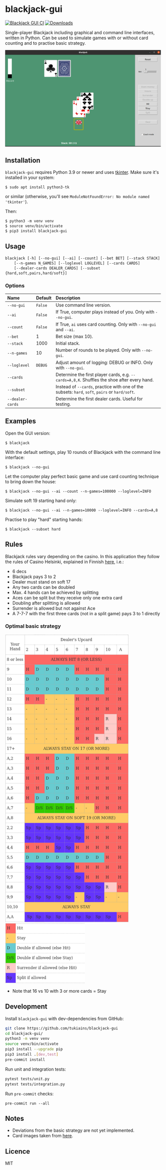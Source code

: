 # blackjack-gui

[![Blackjack GUI CI](https://github.com/tukiains/blackjack-gui/actions/workflows/test.yml/badge.svg)](https://github.com/tukiains/blackjack-gui/actions/workflows/test.yml)
[![Downloads](https://pepy.tech/badge/blackjack-gui)](https://pepy.tech/project/blackjack-gui)

Single-player Blackjack including graphical and command line interfaces, written in Python. Can be used to simulate games with or without card counting
and to practise basic strategy.

<img src="https://github.com/tukiains/blackjack-gui/blob/main/blackjack_gui/images/bj-shot.png?raw=true" alt="" width="600"/>

## Installation

`blackjack-gui` requires Python 3.9 or newer and uses [tkinter](https://en.wikipedia.org/wiki/Tkinter). Make sure it's installed in your system:

```
$ sudo apt install python3-tk
```

or similar (otherwise, you'll see `ModuleNotFoundError: No module named 'tkinter'`).

Then:

```
$ python3 -m venv venv
$ source venv/bin/activate
$ pip3 install blackjack-gui
```

## Usage

```
blackjack [-h] [--no-gui] [--ai] [--count] [--bet BET] [--stack STACK]
    [--n-games N_GAMES] [--loglevel LOGLEVEL] [--cards CARDS]
    [--dealer-cards DEALER_CARDS] [--subset {hard,soft,pairs,hard/soft}]

```

### Options

| Name             | Default | Description                                                                                     |
| :--------------- | :------ | :---------------------------------------------------------------------------------------------- |
| `--no-gui`       | `False` | Use command line version.                                                                       |
| `--ai`           | `False` | If True, computer plays instead of you. Only with `--no-gui`.                                   |
| `--count`        | `False` | If True, `ai` uses card counting. Only with `--no-gui` and `--ai`.                              |
| `--bet`          | 1       | Bet size (max 10).                                                                              |
| `--stack`        | 1000    | Initial stack.                                                                                  |
| `--n-games`      | 10      | Number of rounds to be played. Only with `--no-gui`.                                            |
| `--loglevel`     | `DEBUG` | Adjust amount of logging: DEBUG or INFO. Only with `--no-gui`.                                  |
| `--cards`        |         | Determine the first player cards, e.g. `--cards=A,8,K`. Shuffles the shoe after every hand.     |
| `--subset`       |         | Instead of `--cards`, practice with one of the subsets: `hard`, `soft`, `pairs` or `hard/soft`. |
| `--dealer-cards` |         | Determine the first dealer cards. Useful for testing.                                           |

## Examples

Open the GUI version:

```
$ blackjack
```

With the default settings, play 10 rounds of Blackjack with the command line interface:

```
$ blackjack --no-gui
```

Let the computer play perfect basic game and use card counting technique to bring down the house:

```
$ blackjack --no-gui --ai --count --n-games=100000 --loglevel=INFO
```

Simulate soft 19 starting hand only:

```
$ blackjack --no-gui --ai --n-games=10000 --loglevel=INFO --cards=A,8
```

Practise to play "hard" starting hands:

```
$ blackjack --subset hard
```

## Rules

Blackjack rules vary depending on the casino. In this application they follow the rules of Casino Helsinki,
explained in Finnish [here](http://www.rahapeliopas.fi/kasinopelit/blackjack/), i.e.:

- 6 decs
- Blackjack pays 3 to 2
- Dealer must stand on soft 17
- Any two cards can be doubled
- Max. 4 hands can be achieved by splitting
- Aces can be split but they receive only one extra card
- Doubling after splitting is allowed
- Surrender is allowed but not against Ace
- A 7-7-7 with the first three cards (not in a split game) pays 3 to 1 directly

### Optimal basic strategy

<img src="https://raw.githubusercontent.com/tukiains/blackjack-gui/main/blackjack_gui/images/chart.png" alt="" width="400"/>
<img src="https://raw.githubusercontent.com/tukiains/blackjack-gui/main/blackjack_gui/images/chart-symbols.png" alt="" width="258"/>

- Note that 16 vs 10 with 3 or more cards = Stay

## Development

Install `blackjack-gui` with dev-dependencies from GitHub:

```sh
git clone https://github.com/tukiains/blackjack-gui
cd blackjack-gui/
python3 -m venv venv
source venv/bin/activate
pip3 install --upgrade pip
pip3 install .[dev,test]
pre-commit install
```

Run unit and integration tests:

```sh
pytest tests/unit.py
pytest tests/integration.py
```

Run `pre-commit` checks:

```
pre-commit run --all
```

## Notes

- Deviations from the basic strategy are not yet implemented.
- Card images taken from [here](https://code.google.com/archive/p/vector-playing-cards/).

## Licence

MIT
